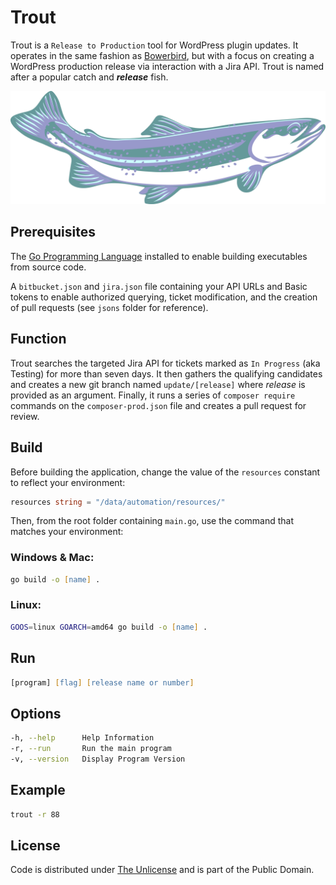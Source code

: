 # Trout

Trout is a `Release to Production` tool for WordPress plugin updates. It operates in the same fashion as [Bowerbird](https://github.com/farghul/bowerbird.git), but with a focus on creating a WordPress production release via interaction with a Jira API. Trout is named after a popular catch and ***release*** fish.

![Trout](trout.webp)

## Prerequisites

The [Go Programming Language](https://go.dev "Build simple, secure, scalable systems with Go") installed to enable building executables from source code.

A `bitbucket.json` and `jira.json` file containing your API URLs and Basic tokens to enable authorized querying, ticket modification, and the creation of pull requests (see `jsons` folder for reference).

## Function

Trout searches the targeted Jira API for tickets marked as `In Progress` (aka Testing) for more than seven days. It then gathers the qualifying candidates and creates a new git branch named `update/[release]` where *release* is provided as an argument. Finally, it runs a series of `composer require` commands on the `composer-prod.json` file and creates a pull request for review.

## Build

Before building the application, change the value of the `resources` constant to reflect your environment:

``` go
resources string = "/data/automation/resources/"
```

Then, from the root folder containing `main.go`, use the command that matches your environment:

### Windows & Mac:

``` zsh
go build -o [name] .
```

### Linux:

``` zsh
GOOS=linux GOARCH=amd64 go build -o [name] .
```

## Run

``` zsh
[program] [flag] [release name or number]
```

## Options

``` zsh
-h, --help      Help Information
-r, --run       Run the main program
-v, --version   Display Program Version
```

## Example

``` zsh
trout -r 88
```

## License

Code is distributed under [The Unlicense](https://github.com/farghul/trout/blob/main/LICENSE.md "Unlicense Yourself, Set Your Code Free") and is part of the Public Domain.
